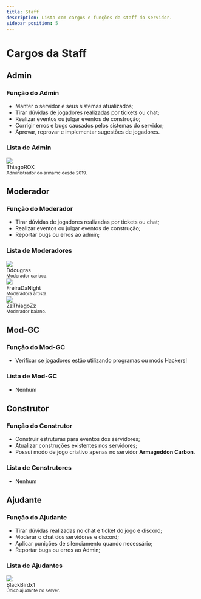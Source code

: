 ```yaml
---
title: Staff
description: Lista com cargos e funções da staff do servidor.
sidebar_position: 5
---
```


# Cargos da Staff

## Admin

### Função do Admin
* Manter o servidor e seus sistemas atualizados;
* Tirar dúvidas de jogadores realizadas por tickets ou chat;
* Realizar eventos ou julgar eventos de construção;
* Corrigir erros e bugs causados pelos sistemas do servidor;
* Aprovar, reprovar e implementar sugestões de jogadores.

### Lista de Admin

<div class="avatar" style={{margin: 10}}>
  <img
    class="avatar__photo avatar__photo--xl"
    src="http://cravatar.eu/avatar/ThiagoROX/128.png" />
  <div class="avatar__intro">
    <div class="avatar__name">ThiagoROX</div>
    <small class="avatar__subtitle">
      Administrador do armamc desde 2019.
    </small>
  </div>
</div>

## Moderador

### Função do Moderador
* Tirar dúvidas de jogadores realizadas por tickets ou chat;
* Realizar eventos ou julgar eventos de construção;
* Reportar bugs ou erros ao admin;

### Lista de Moderadores

<div class="avatar" style={{margin: 10}}>
  <img
    class="avatar__photo avatar__photo--xl"
    src="http://cravatar.eu/avatar/Ddougras/128.png" />
  <div class="avatar__intro">
    <div class="avatar__name">Ddougras</div>
    <small class="avatar__subtitle">
      Moderador carioca.
    </small>
  </div>
</div>
<div class="avatar" style={{margin: 10}}>
  <img
    class="avatar__photo avatar__photo--xl"
    src="http://cravatar.eu/avatar/FreiraDaNight/128.png" />
  <div class="avatar__intro">
    <div class="avatar__name">FreiraDaNight</div>
    <small class="avatar__subtitle">
      Moderadora artista.
    </small>
  </div>
</div>
<div class="avatar" style={{margin: 10}}>
  <img
    class="avatar__photo avatar__photo--xl"
    src="http://cravatar.eu/head/ZzThiagoZz/128.png" />
  <div class="avatar__intro">
    <div class="avatar__name">ZzThiagoZz</div>
    <small class="avatar__subtitle">
      Moderador baiano.
    </small>
  </div>
</div>

## Mod-GC

### Função do Mod-GC
* Verificar se jogadores estão utilizando programas ou mods Hackers!

### Lista de Mod-GC
* Nenhum

## Construtor

### Função do Construtor
* Construir estruturas para eventos dos servidores;
* Atualizar construções existentes nos servidores;
* Possui modo de jogo criativo apenas no servidor **Armageddon Carbon**.

### Lista de Construtores
* Nenhum

## Ajudante

### Função do Ajudante
* Tirar dúvidas realizadas no chat e ticket do jogo e discord;
* Moderar o chat dos servidores e discord;
* Aplicar punições de silenciamento quando necessário;
* Reportar bugs ou erros ao Admin;

### Lista de Ajudantes

<div class="avatar" style={{margin: 10}}>
  <img
    class="avatar__photo avatar__photo--xl"
    src="http://cravatar.eu/avatar/BlackBirdx1/128.png" />
  <div class="avatar__intro">
    <div class="avatar__name">BlackBirdx1</div>
    <small class="avatar__subtitle">
      Único ajudante do server.
    </small>
  </div>
</div>
